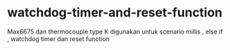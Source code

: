 # watchdog-timer-and-reset-function
Max6675 dan thermocouple type K digunakan untuk scenario millis , else if , watchdog timer dan reset function
